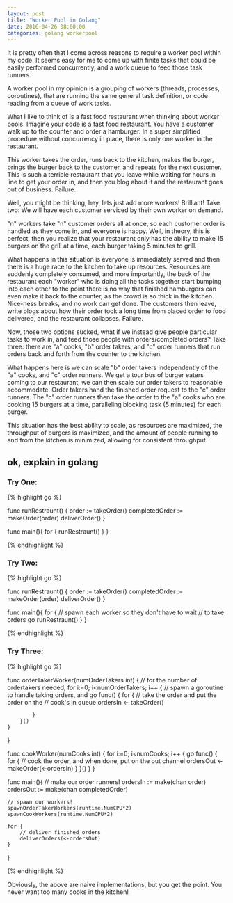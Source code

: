 ```yaml
---
layout: post
title: "Worker Pool in Golang"
date: 2016-04-26 08:00:00
categories: golang workerpool
---
```


It is pretty often that I come across reasons to require a worker pool 
within my code.  It seems easy for me to come up with finite tasks that 
could be easily performed concurrently, and a work queue to feed those
task runners.

A worker pool in my opinion is a grouping of workers (threads, processes, 
coroutines), that are running the same general task definition, or code reading
from a queue of work tasks.

What I like to think of is a fast food restaurant when thinking about worker 
pools.  Imagine your code is a fast food restaurant.  You have a customer walk 
up to the counter and order a hamburger.  In a super simplified procedure 
without concurrency in place, there is only one worker in the restaurant.

This worker takes the order, runs back to the kitchen, makes the burger, brings
the burger back to the customer, and repeats for the next customer.  This is
such a terrible restaurant that you leave while waiting for hours in line to 
get your order in, and then you blog about it and the restaurant goes out of 
business.  Failure.

Well, you might be thinking, hey, lets just add more workers! Brilliant!  Take 
two:  We will have each customer serviced by their own worker on demand.

"n" workers take "n" customer orders all at once, so each customer order is
handled as they come in, and everyone is happy.  Well, in theory, this is
perfect, then you realize that your restaurant only has the ability to make 15 
burgers on the grill at a time, each burger taking 5 minutes to grill.

What happens in this situation is everyone is immediately served and then there 
is a huge race to the kitchen to take up resources.  Resources are suddenly 
completely consumed, and more importantly, the back of the restaurant each "worker"
who is doing all the tasks together start bumping into each other to the point
there is no way that finished hamburgers can even make it back to the counter, as
the crowd is so thick in the kitchen. Nice-ness breaks, and no work can get done.
The customers then leave, write blogs about how their order took a long time
from placed order to food delivered, and the restaurant collapses.  Failure.

Now, those two options sucked, what if we instead give people particular tasks
to work in, and feed those people with orders/completed orders?  Take three: 
there are "a" cooks, "b" order takers, and "c" order runners that run orders
back and forth from the counter to the kitchen.

What happens here is we can scale "b" order takers independently of the "a" cooks,
and "c" order runners.  We get a tour bus of burger eaters coming to our restaurant, 
we can then scale our order takers to reasonable accommodate.  Order takers hand 
the finished order request to the "c" order runners.  The "c" order runners then
take the order to the "a" cooks who are cooking 15 burgers at a time, paralleling 
blocking task (5 minutes) for each burger.

This situation has the best ability to scale, as resources are maximized, the throughput 
of burgers is maximized, and the amount of people running to and from the kitchen 
is minimized, allowing for consistent throughput.


## ok, explain in golang

### Try One:

{% highlight go %}

func runRestraunt() {
    order := takeOrder()
    completedOrder := makeOrder(order)
    deliverOrder()
}

func main(){
    for {
        runRestraunt()
    }
}

{% endhighlight %}

### Try Two:

{% highlight go %}

func runRestraunt() {
    order := takeOrder()
    completedOrder := makeOrder(order)
    deliverOrder()
}

func main(){
    for {
        // spawn each worker so they don't have to wait
        // to take orders
        go runRestraunt()
    }
}

{% endhighlight %}

### Try Three:

{% highlight go %}

func orderTakerWorker(numOrderTakers int) {
    // for the number of ordertakers needed, 
    for i:=0; i<numOrderTakers; i++ {
        // spawn a goroutine to handle taking orders, and 
        go func() {
            for {
                // take the order and put the order on the 
                // cook's in queue
                ordersIn <- takeOrder()

            }
        }()
    }
}

func cookWorker(numCooks int) {
    for i:=0; i<numCooks; i++ {
        go func() {
            for {
                // cook the order, and when done, put on the out channel
                ordersOut <- makeOrder(<-ordersIn)
            }
        }()
    }
}

func main(){
    // make our order runners!
    ordersIn := make(chan order)
    ordersOut := make(chan completedOrder)

    // spawn our workers!
    spawnOrderTakerWorkers(runtime.NumCPU*2)
    spawnCookWorkers(runtime.NumCPU*2)

    for {
        // deliver finished orders
        deliverOrders(<-ordersOut)
    }
}

{% endhighlight %}


Obviously, the above are naive implementations, but you get the point.  You never want
too many cooks in the kitchen!

